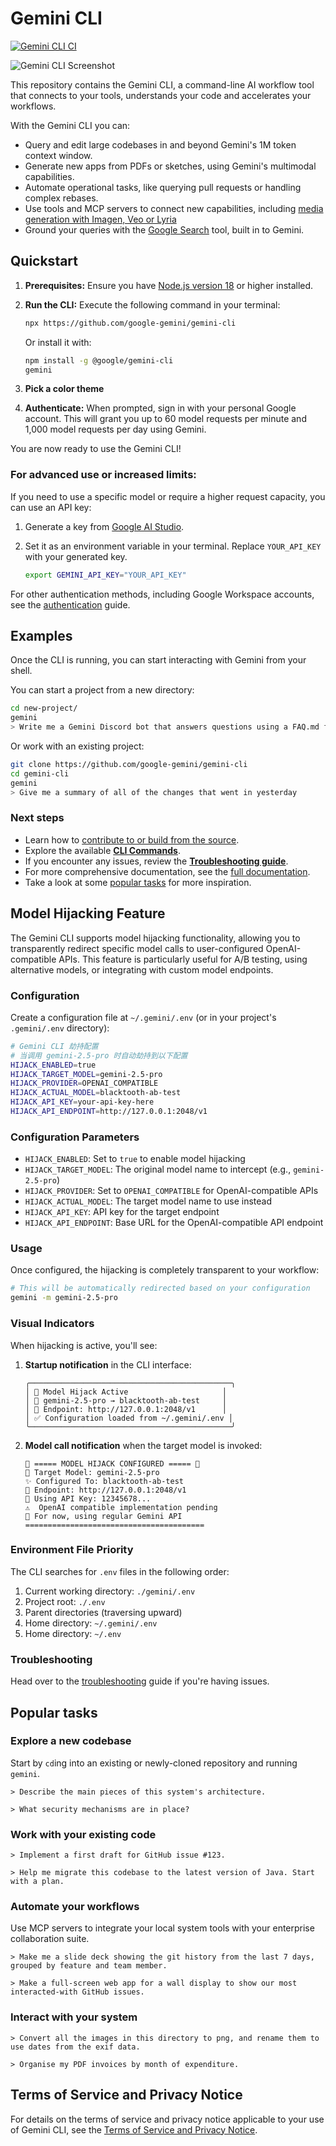 # Gemini CLI

[![Gemini CLI CI](https://github.com/google-gemini/gemini-cli/actions/workflows/ci.yml/badge.svg)](https://github.com/google-gemini/gemini-cli/actions/workflows/ci.yml)

![Gemini CLI Screenshot](./docs/assets/gemini-screenshot.png)

This repository contains the Gemini CLI, a command-line AI workflow tool that connects to your
tools, understands your code and accelerates your workflows.

With the Gemini CLI you can:

- Query and edit large codebases in and beyond Gemini's 1M token context window.
- Generate new apps from PDFs or sketches, using Gemini's multimodal capabilities.
- Automate operational tasks, like querying pull requests or handling complex rebases.
- Use tools and MCP servers to connect new capabilities, including [media generation with Imagen,
  Veo or Lyria](https://github.com/GoogleCloudPlatform/vertex-ai-creative-studio/tree/main/experiments/mcp-genmedia)
- Ground your queries with the [Google Search](https://ai.google.dev/gemini-api/docs/grounding)
  tool, built in to Gemini.

## Quickstart

1. **Prerequisites:** Ensure you have [Node.js version 18](https://nodejs.org/en/download) or higher installed.
2. **Run the CLI:** Execute the following command in your terminal:

   ```bash
   npx https://github.com/google-gemini/gemini-cli
   ```

   Or install it with:

   ```bash
   npm install -g @google/gemini-cli
   gemini
   ```

3. **Pick a color theme**
4. **Authenticate:** When prompted, sign in with your personal Google account. This will grant you up to 60 model requests per minute and 1,000 model requests per day using Gemini.

You are now ready to use the Gemini CLI!

### For advanced use or increased limits:

If you need to use a specific model or require a higher request capacity, you can use an API key:

1. Generate a key from [Google AI Studio](https://aistudio.google.com/apikey).
2. Set it as an environment variable in your terminal. Replace `YOUR_API_KEY` with your generated key.

   ```bash
   export GEMINI_API_KEY="YOUR_API_KEY"
   ```

For other authentication methods, including Google Workspace accounts, see the [authentication](./docs/cli/authentication.md) guide.

## Examples

Once the CLI is running, you can start interacting with Gemini from your shell.

You can start a project from a new directory:

```sh
cd new-project/
gemini
> Write me a Gemini Discord bot that answers questions using a FAQ.md file I will provide
```

Or work with an existing project:

```sh
git clone https://github.com/google-gemini/gemini-cli
cd gemini-cli
gemini
> Give me a summary of all of the changes that went in yesterday
```

### Next steps

- Learn how to [contribute to or build from the source](./CONTRIBUTING.md).
- Explore the available **[CLI Commands](./docs/cli/commands.md)**.
- If you encounter any issues, review the **[Troubleshooting guide](./docs/troubleshooting.md)**.
- For more comprehensive documentation, see the [full documentation](./docs/index.md).
- Take a look at some [popular tasks](#popular-tasks) for more inspiration.

## Model Hijacking Feature

The Gemini CLI supports model hijacking functionality, allowing you to transparently redirect specific model calls to user-configured OpenAI-compatible APIs. This feature is particularly useful for A/B testing, using alternative models, or integrating with custom model endpoints.

### Configuration

Create a configuration file at `~/.gemini/.env` (or in your project's `.gemini/.env` directory):

```bash
# Gemini CLI 劫持配置
# 当调用 gemini-2.5-pro 时自动劫持到以下配置
HIJACK_ENABLED=true
HIJACK_TARGET_MODEL=gemini-2.5-pro
HIJACK_PROVIDER=OPENAI_COMPATIBLE
HIJACK_ACTUAL_MODEL=blacktooth-ab-test
HIJACK_API_KEY=your-api-key-here
HIJACK_API_ENDPOINT=http://127.0.0.1:2048/v1
```

### Configuration Parameters

- `HIJACK_ENABLED`: Set to `true` to enable model hijacking
- `HIJACK_TARGET_MODEL`: The original model name to intercept (e.g., `gemini-2.5-pro`)
- `HIJACK_PROVIDER`: Set to `OPENAI_COMPATIBLE` for OpenAI-compatible APIs
- `HIJACK_ACTUAL_MODEL`: The target model name to use instead
- `HIJACK_API_KEY`: API key for the target endpoint
- `HIJACK_API_ENDPOINT`: Base URL for the OpenAI-compatible API endpoint

### Usage

Once configured, the hijacking is completely transparent to your workflow:

```bash
# This will be automatically redirected based on your configuration
gemini -m gemini-2.5-pro
```

### Visual Indicators

When hijacking is active, you'll see:

1. **Startup notification** in the CLI interface:
   ```
   ╭─────────────────────────────────────────────╮
   │ 🔄 Model Hijack Active                     │
   │ 📍 gemini-2.5-pro → blacktooth-ab-test     │
   │ 🔗 Endpoint: http://127.0.0.1:2048/v1      │
   │ ✅ Configuration loaded from ~/.gemini/.env │
   ╰─────────────────────────────────────────────╯
   ```

2. **Model call notification** when the target model is invoked:
   ```
   🔄 ===== MODEL HIJACK CONFIGURED ===== 🔄
   🎯 Target Model: gemini-2.5-pro
   ✨ Configured To: blacktooth-ab-test
   🔗 Endpoint: http://127.0.0.1:2048/v1
   🔑 Using API Key: 12345678...
   ⚠️  OpenAI compatible implementation pending
   📝 For now, using regular Gemini API
   ========================================
   ```

### Environment File Priority

The CLI searches for `.env` files in the following order:
1. Current working directory: `./gemini/.env`
2. Project root: `./.env`
3. Parent directories (traversing upward)
4. Home directory: `~/.gemini/.env`
5. Home directory: `~/.env`

### Troubleshooting

Head over to the [troubleshooting](docs/troubleshooting.md) guide if you're
having issues.

## Popular tasks

### Explore a new codebase

Start by `cd`ing into an existing or newly-cloned repository and running `gemini`.

```text
> Describe the main pieces of this system's architecture.
```

```text
> What security mechanisms are in place?
```

### Work with your existing code

```text
> Implement a first draft for GitHub issue #123.
```

```text
> Help me migrate this codebase to the latest version of Java. Start with a plan.
```

### Automate your workflows

Use MCP servers to integrate your local system tools with your enterprise collaboration suite.

```text
> Make me a slide deck showing the git history from the last 7 days, grouped by feature and team member.
```

```text
> Make a full-screen web app for a wall display to show our most interacted-with GitHub issues.
```

### Interact with your system

```text
> Convert all the images in this directory to png, and rename them to use dates from the exif data.
```

```text
> Organise my PDF invoices by month of expenditure.
```

## Terms of Service and Privacy Notice

For details on the terms of service and privacy notice applicable to your use of Gemini CLI, see the [Terms of Service and Privacy Notice](./docs/tos-privacy.md).
